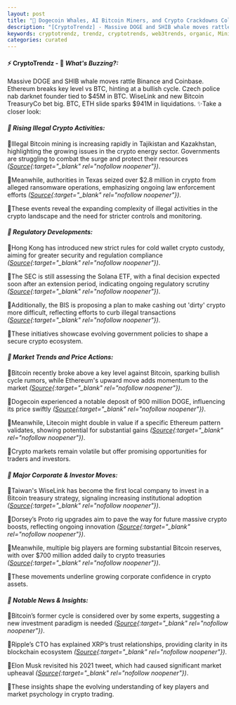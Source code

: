 ```yaml
---
layout: post
title: "🌇 Dogecoin Whales, AI Bitcoin Miners, and Crypto Crackdowns Collide"
description: "[CryptoTrendz] - Massive DOGE and SHIB whale moves rattle Binance and Coinbase. Ethereum breaks key level vs BTC, hinting at a bullish cycle. Czech police nab darknet founder tied to $45M in BTC. WiseLink and new Bitcoin TreasuryCo bet big. BTC, ETH slide sparks $941M in liquidations."
keywords: cryptotrendz, trendz, cryptotrends, web3trends, organic, Mining, XRP, Binance, crypto, AI, Dogecoin, Bitcoin, Market, Stablecoin, CTO, DOGE, Ukraine, Tajikistan, Ethereum, Musk
categories: curated
---
```


#### ⚡ CryptoTrendz - 📌 *What's Buzzing?:*

Massive DOGE and SHIB whale moves rattle Binance and Coinbase. Ethereum breaks key level vs BTC, hinting at a bullish cycle. Czech police nab darknet founder tied to $45M in BTC. WiseLink and new Bitcoin TreasuryCo bet big. BTC, ETH slide sparks $941M in liquidations. ✨Take a closer look:


#### *🔖  Rising Illegal Crypto Activities:*  

🔹Illegal Bitcoin mining is increasing rapidly in Tajikistan and Kazakhstan, highlighting the growing issues in the crypto energy sector. Governments are struggling to combat the surge and protect their resources *([Source](https://s.avyag.com/srzc){:target="_blank" rel="nofollow noopener"})*.  

🔹Meanwhile, authorities in Texas seized over $2.8 million in crypto from alleged ransomware operations, emphasizing ongoing law enforcement efforts *([Source](https://s.avyag.com/wvkm){:target="_blank" rel="nofollow noopener"})*.  

🔹These events reveal the expanding complexity of illegal activities in the crypto landscape and the need for stricter controls and monitoring.

#### *🔖  Regulatory Developments:*  

🔹Hong Kong has introduced new strict rules for cold wallet crypto custody, aiming for greater security and regulation compliance *([Source](https://s.avyag.com/mt7f){:target="_blank" rel="nofollow noopener"})*.  

🔹The SEC is still assessing the Solana ETF, with a final decision expected soon after an extension period, indicating ongoing regulatory scrutiny *([Source](https://s.avyag.com/7gsh){:target="_blank" rel="nofollow noopener"})*.  

🔹Additionally, the BIS is proposing a plan to make cashing out 'dirty' crypto more difficult, reflecting efforts to curb illegal transactions *([Source](https://s.avyag.com/buhk){:target="_blank" rel="nofollow noopener"})*.  

🔹These initiatives showcase evolving government policies to shape a secure crypto ecosystem.

#### *🔖  Market Trends and Price Actions:*  

🔹Bitcoin recently broke above a key level against Bitcoin, sparking bullish cycle rumors, while Ethereum's upward move adds momentum to the market *([Source](https://s.avyag.com/ujfs){:target="_blank" rel="nofollow noopener"})*.  

🔹Dogecoin experienced a notable deposit of 900 million DOGE, influencing its price swiftly *([Source](https://s.avyag.com/s1v9){:target="_blank" rel="nofollow noopener"})*.  

🔹Meanwhile, Litecoin might double in value if a specific Ethereum pattern validates, showing potential for substantial gains *([Source](https://s.avyag.com/dnd9){:target="_blank" rel="nofollow noopener"})*.  

🔹Crypto markets remain volatile but offer promising opportunities for traders and investors.

#### *🔖  Major Corporate & Investor Moves:*  

🔹Taiwan's WiseLink has become the first local company to invest in a Bitcoin treasury strategy, signaling increasing institutional adoption *([Source](https://s.avyag.com/a6iw){:target="_blank" rel="nofollow noopener"})*.  

🔹Dorsey’s Proto rig upgrades aim to pave the way for future massive crypto boosts, reflecting ongoing innovation *([Source](https://s.avyag.com/mwlb){:target="_blank" rel="nofollow noopener"})*.  

🔹Meanwhile, multiple big players are forming substantial Bitcoin reserves, with over $700 million added daily to crypto treasuries *([Source](https://s.avyag.com/s7oy){:target="_blank" rel="nofollow noopener"})*.  

🔹These movements underline growing corporate confidence in crypto assets.

#### *🔖  Notable News & Insights:*  

🔹Bitcoin’s former cycle is considered over by some experts, suggesting a new investment paradigm is needed *([Source](https://s.avyag.com/xsm6){:target="_blank" rel="nofollow noopener"})*.  

🔹Ripple’s CTO has explained XRP’s trust relationships, providing clarity in its blockchain ecosystem *([Source](https://s.avyag.com/i33n){:target="_blank" rel="nofollow noopener"})*.  

🔹Elon Musk revisited his 2021 tweet, which had caused significant market upheaval *([Source](https://s.avyag.com/q0vj){:target="_blank" rel="nofollow noopener"})*.  

🔹These insights shape the evolving understanding of key players and market psychology in crypto trading.